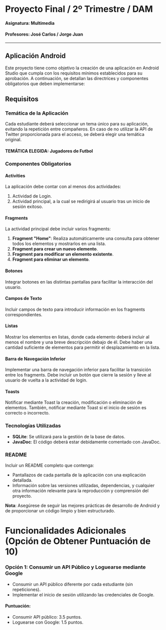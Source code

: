 # Proyecto Final / 2º Trimestre / DAM

#### Asignatura: Multimedia
#### Profesores: José Carlos / Jorge Juan
---

## Aplicación Android


Este proyecto tiene como objetivo la creación de una aplicación en Android Studio que cumpla con los requisitos mínimos establecidos para su aprobación. A continuación, se detallan las directrices y componentes obligatorios que deben implementarse:

## Requisitos

### Temática de la Aplicación

Cada estudiante deberá seleccionar un tema único para su aplicación, evitando la repetición entre compañeros. En caso de no utilizar la API de Twitter proporcionada para el acceso, se deberá elegir una temática original.
#### TEMÁTICA ELEGIDA: Jugadores de Futbol

### Componentes Obligatorios

#### Activities

La aplicación debe contar con al menos dos actividades:

1. Actividad de Login.
2. Actividad principal, a la cual se redirigirá al usuario tras un inicio de sesión exitoso.

#### Fragments

La actividad principal debe incluir varios fragments:

1. **Fragment "Home"**: Realiza automáticamente una consulta para obtener todos los elementos y mostrarlos en una lista.
2. **Fragment para crear un nuevo elemento**.
3. **Fragment para modificar un elemento existente**.
4. **Fragment para eliminar un elemento**.

#### Botones

Integrar botones en las distintas pantallas para facilitar la interacción del usuario.

#### Campos de Texto

Incluir campos de texto para introducir información en los fragments correspondientes.

#### Listas

Mostrar los elementos en listas, donde cada elemento deberá incluir al menos el nombre y una breve descripción debajo de él. Debe haber una cantidad suficiente de elementos para permitir el desplazamiento en la lista.

#### Barra de Navegación Inferior

Implementar una barra de navegación inferior para facilitar la transición entre los fragments. Debe incluir un botón que cierre la sesión y lleve al usuario de vuelta a la actividad de login.

#### Toasts

Notificar mediante Toast la creación, modificación o eliminación de elementos. También, notificar mediante Toast si el inicio de sesión es correcto o incorrecto.

### Tecnologías Utilizadas

- **SQLite**: Se utilizará para la gestión de la base de datos.
- **JavaDoc**: El código deberá estar debidamente comentado con JavaDoc.

### README

Incluir un README completo que contenga:

- Pantallazos de cada pantalla de la aplicación con una explicación detallada.
- Información sobre las versiones utilizadas, dependencias, y cualquier otra información relevante para la reproducción y comprensión del proyecto.

**Nota**: Asegúrese de seguir las mejores prácticas de desarrollo de Android y de proporcionar un código limpio y bien estructurado.

# Funcionalidades Adicionales (Opción de Obtener Puntuación de 10)

### Opción 1: Consumir un API Público y Loguearse mediante Google

- Consumir un API público diferente por cada estudiante (sin repeticiones).
- Implementar el inicio de sesión utilizando las credenciales de Google.

#### Puntuación:

- Consumir API público: 3.5 puntos.
- Loguearse con Google: 1.5 puntos.

